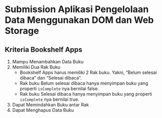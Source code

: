 # Submission Aplikasi Pengelolaan Data Menggunakan DOM dan Web Storage

## Kriteria Bookshelf Apps
1. Mampu Menambahkan Data Buku
2. Memiliki Dua Rak Buku
   - Bookshelf Apps harus memiliki 2 Rak buku. Yakni, “Belum selesai dibaca” dan “Selesai dibaca”.
   - Rak buku Belum selesai dibaca hanya menyimpan buku yang properti `isComplete` nya bernilai false.
   - Rak buku Selesai dibaca hanya menyimpan buku yang properti `isComplete` nya bernilai true.
3. Dapat Memindahkan Buku antar Rak
4. Dapat Menghapus Data Buku
